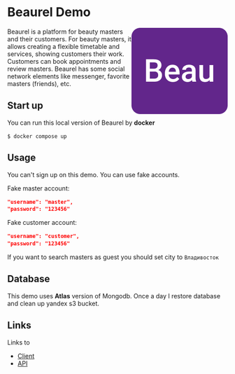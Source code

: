 # Beaurel Demo

<img src="./beaurel.png" alt="beaurel" align="right" />

Beaurel is a platform for beauty masters and their customers. For beauty masters, it allows creating a flexible timetable and services, showing customers their work. Customers can book appointments and review masters. Beaurel has some social network elements like messenger, favorite masters (friends), etc.

## Start up

You can run this local version of Beaurel by **docker**

```console
$ docker compose up
```

## Usage

You can't sign up on this demo. You can use fake accounts.

Fake master account:

```json
"username": "master",
"password": "123456"
```

Fake customer account:

```json
"username": "customer",
"password": "123456"
```

If you want to search masters as guest you should set city to `Владивосток`

## Database

This demo uses **Atlas** version of Mongodb. Once a day I restore database and clean up yandex s3 bucket.

## Links

Links to
- [Client](https://github.com/nukuutos/beaurel-client)
- [API](https://github.com/nukuutos/beaurel-api)

